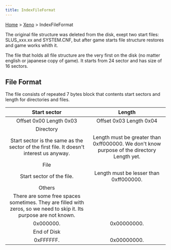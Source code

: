 ```yaml
---
title: IndexFileFormat
---
```


[Home](/ff7-flat-wiki/Main%20Page.md) > [Xeno](/ff7-flat-wiki/Xeno.md) > IndexFileFormat

The original file structure was deleted from the disk, exept two start
files: SLUS\_xxx.xx and SYSTEM.CNF, but after game starts file structure
restores and game works whith it.

The file that holds all file structure are the very first on the disk
(no matter english or japanese copy of game). It starts from 24 sector
and has size of 16 sectors.

## File Format

The file consists of repeated 7 bytes block that contents start sectors
and length for directories and files.

|                                                    Start sector                                                     |                                           Length                                           |
|:-------------------------------------------------------------------------------------------------------------------:|:------------------------------------------------------------------------------------------:|
|                                               Offset 0x00 Length 0x03                                               |                                  Offset 0x03 Length 0x04                                   |
|                                                      Directory                                                      |                                                                                            |
|              Start sector is the same as the sector of the first file. It doesn't interest us anyway.               | Length must be greater than 0xff000000. We don't know purpose of the directory Length yet. |
|                                                        File                                                         |                                                                                            |
|                                              Start sector of the file.                                              |                           Length must be lesser than 0xff000000.                           |
|                                                       Others                                                        |                                                                                            |
| There are some free spaces sometimes. They are filled with zeros, so we need to skip it. Its purpose are not known. |                                                                                            |
|                                                      0x000000.                                                      |                                        0x00000000.                                         |
|                                                     End of Disk                                                     |                                                                                            |
|                                                      0xFFFFFF.                                                      |                                        0x00000000.                                         |
